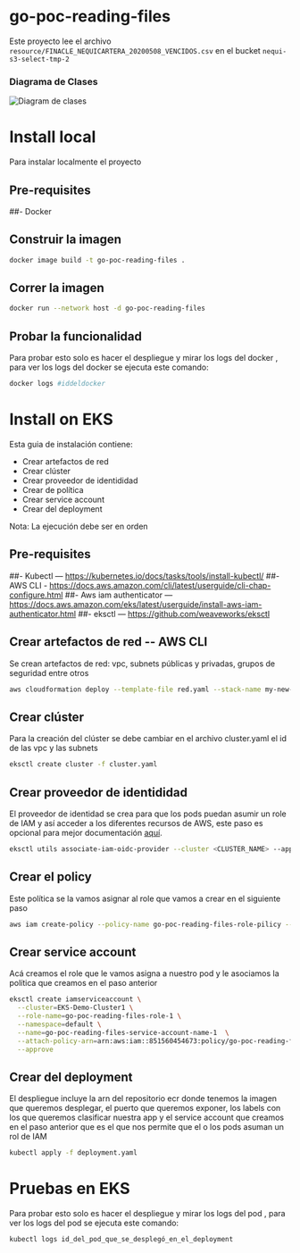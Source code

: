 # go-poc-reading-files
Este proyecto lee el archivo `resource/FINACLE_NEQUICARTERA_20200508_VENCIDOS.csv` en el bucket `nequi-s3-select-tmp-2` 

### Diagrama de Clases 
![Diagram de clases ](/go-poc-reading-files/resources/images/clases.png?raw=true "Diagrama de clases")

# Install local
Para instalar localmente el proyecto 
## Pre-requisites
##- Docker

## Construir la imagen 
```bash
docker image build -t go-poc-reading-files .
```
## Correr la imagen
```bash
docker run --network host -d go-poc-reading-files
```
## Probar la funcionalidad
Para probar esto solo es hacer el despliegue y mirar los logs del docker , para ver los logs del docker se ejecuta este comando:
```bash
docker logs #iddeldocker
```

# Install on EKS
Esta guia de instalación contiene:
- Crear artefactos de red
- Crear clúster
- Crear proveedor de identididad
- Crear de política
- Crear service account
- Crear del deployment

 Nota: La ejecución debe ser en orden

## Pre-requisites
##- Kubectl —  https://kubernetes.io/docs/tasks/tools/install-kubectl/
##- AWS CLI -  https://docs.aws.amazon.com/cli/latest/userguide/cli-chap-configure.html
##- Aws iam authenticator — https://docs.aws.amazon.com/eks/latest/userguide/install-aws-iam-authenticator.html
##- eksctl — https://github.com/weaveworks/eksctl

## Crear artefactos de red -- AWS CLI
Se crean artefactos de red: vpc, subnets públicas y privadas, grupos de seguridad entre otros
```bash
aws cloudformation deploy --template-file red.yaml --stack-name my-new-stack
```

## Crear clúster
Para la creación del clúster se debe cambiar en el archivo cluster.yaml el id de las vpc y las subnets
```bash
eksctl create cluster -f cluster.yaml
```

## Crear proveedor de identididad
El proveedor de identidad se crea para que los pods puedan asumir un role de IAM y así acceder a los diferentes recursos de AWS, este paso es opcional para mejor documentación [aquí](https://dzone.com/articles/how-to-use-aws-iam-role-on-aws-eks-pods).
```bash
eksctl utils associate-iam-oidc-provider --cluster <CLUSTER_NAME> --approve
```

## Crear el policy
Este política se la vamos asignar al role que vamos a crear en el siguiente paso
```bash
aws iam create-policy --policy-name go-poc-reading-files-role-pilicy --policy-document file://policy.json
```

## Crear service account
Acá creamos el role que le vamos asigna a nuestro pod y le asociamos la política que creamos en el paso anterior

```bash
eksctl create iamserviceaccount \
  --cluster=EKS-Demo-Cluster1 \
  --role-name=go-poc-reading-files-role-1 \
  --namespace=default \
  --name=go-poc-reading-files-service-account-name-1  \
  --attach-policy-arn=arn:aws:iam::851560454673:policy/go-poc-reading-files-role-pilicy \
  --approve
```

## Crear del deployment
El despliegue incluye la arn del repositorio ecr donde tenemos la imagen que queremos desplegar, el puerto que queremos exponer, los labels con los que queremos clasificar nuestra app y el service account que creamos en el paso anterior que es el que nos permite que el o los pods asuman un rol de IAM
```bash
kubectl apply -f deployment.yaml
```

# Pruebas en EKS
Para probar esto solo es hacer el despliegue y mirar los logs del pod , para ver los logs del pod se ejecuta este comando:
```bash
kubectl logs id_del_pod_que_se_desplegó_en_el_deployment
```